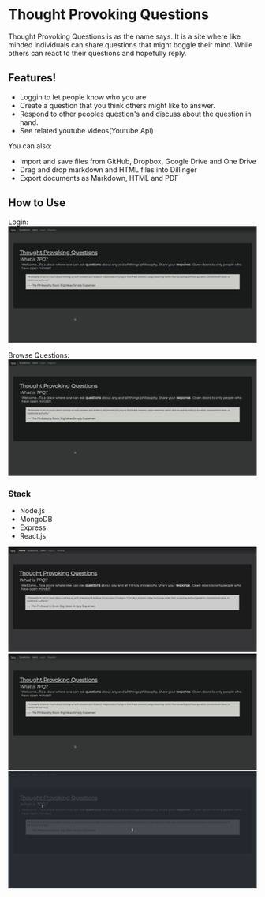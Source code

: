 # Thought Provoking Questions

Thought Provoking Questions is as the name says. It is a site where like minded individuals can share questions that might boggle their mind. While others can react to their questions and hopefully reply.


## Features!

  - Loggin to let people know who you are.
  - Create a question that you think others might like to answer.
  - Respond to other peoples question's and discuss about the question in hand.
  - See related youtube videos(Youtube Api)

You can also:
  - Import and save files from GitHub, Dropbox, Google Drive and One Drive
  - Drag and drop markdown and HTML files into Dillinger
  - Export documents as Markdown, HTML and PDF

## How to Use
Login:
![Alt text](https://github.com/Bryanromerou/thought-provoking-questions/blob/bryan/readme_images/login.gif)

Browse Questions:
![Alt text](https://github.com/Bryanromerou/thought-provoking-questions/blob/bryan/readme_images/login.gif)

### Stack
- Node.js
- MongoDB
- Express
- React.js

![Alt text](https://github.com/Bryanromerou/thought-provoking-questions/blob/bryan/readme_images/ThoughtProvokingQuestions.png)
![Alt text](https://github.com/Bryanromerou/thought-provoking-questions/blob/bryan/readme_images/login.gif)
![Alt text](https://github.com/Bryanromerou/thought-provoking-questions/blob/bryan/readme_images/viewQuestions.gif)